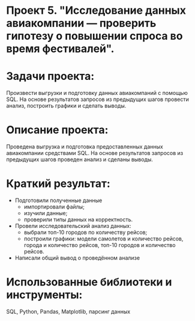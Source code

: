 # Проект 5. "Исследование данных авиакомпании — проверить гипотезу о повышении спроса во время фестивалей".
# Задачи проекта:
Произвести выгрузки и подготовку данных авиакомпаний с помощью SQL. На основе результатов запросов из предыдущих шагов провести анализ, построить графики и сделать выводы.

# Описание проекта:
Проведена выгрузка и подготовка предоставленных данных авиакомпании средствами SQL. На основе результатов запросов из предыдущих шагов проведен анализ и сделаны выводы.

# Краткий результат:
* Подготовили полученные данные
    - импортировали файлы;
    - изучили данные;
    - проверили типы данных на корректность.
* Провели исследовательский анализ данных:
    - выбрали топ-10 городов по количеству рейсов;
    - построили графики: модели самолетов и количество рейсов, города и количество рейсов, топ-10 городов и количество рейсов.
* Написали общий вывод о проведённом анализе

# Использованные библиотеки и инструменты:
SQL, Python, Pandas, Matplotlib, парсинг данных

